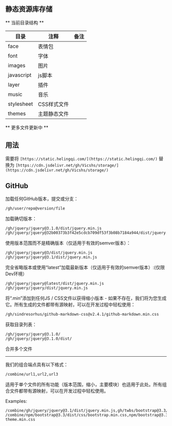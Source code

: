 ## 静态资源库存储

** 当前目录结构 **

|目录|注释|备注|
| ------------ | ------------ | ------------ |
| face  |表情包   ||
| font  |字体   ||
| images  |图片   ||
| javascript  |js脚本   ||
| layer  |插件   ||
| music  |音乐   ||
| stylesheet  |CSS样式文件   ||
| themes  |主题静态文件   ||

** 更多文件更新中 **

## 用法

需要将 ``[https://static.helingqi.com/](https://static.helingqi.com/)`` 替换为  ``[https://cdn.jsdelivr.net/gh/Vicshs/storage/](https://cdn.jsdelivr.net/gh/Vicshs/storage/)``

GitHub
------

加载任何GitHub版本，提交或分支：

```
/gh/user/repo@version/file
```

加载确切版本：


```
/gh/jquery/jquery@3.1.0/dist/jquery.min.js
/gh/jquery/jquery@32b00373b3f42e5cdcb709df53f3b08b7184a944/dist/jquery.min.js
```

使用版本范围而不是精确版本（仅适用于有效的semver版本）：


```
/gh/jquery/jquery@3/dist/jquery.min.js
/gh/jquery/jquery@3.1/dist/jquery.min.js
```

完全省略版本或使用“latest”加载最新版本（仅适用于有效的semver版本）:(仅限Dev环境）

```
/gh/jquery/jquery@latest/dist/jquery.min.js
/gh/jquery/jquery/dist/jquery.min.js
```

将“.min”添加到任何JS / CSS文件以获得缩小版本 - 如果不存在，我们将为您生成它。所有生成的文件都带有源映射，可以在开发过程中轻松使用：

```
/gh/sindresorhus/github-markdown-css@v2.4.1/github-markdown.min.css
```

获取目录列表：


```
/gh/jquery/jquery@3.1.0/
/gh/jquery/jquery@3.1.0/dist/
```

合并多个文件

----------------------

我们的组合端点具有以下格式：



```
/combine/url1,url2,url3
```

适用于单个文件的所有功能（版本范围，缩小，主要模块）也适用于此处。所有组合文件都带有源映射，可以在开发过程中轻松使用。

Examples:

```
/combine/gh/jquery/jquery@3.1/dist/jquery.min.js,gh/twbs/bootstrap@3.3/dist/js/bootstrap.min.js
/combine/npm/bootstrap@3.3/dist/css/bootstrap.min.css,npm/bootstrap@3.3/dist/css/bootstrap-theme.min.css
```

